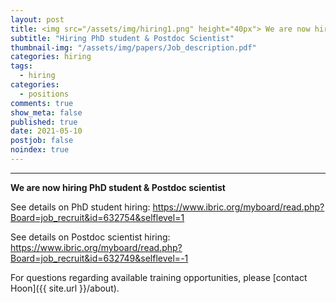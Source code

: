 ```yaml
---
layout: post
title: <img src="/assets/img/hiring1.png" height="40px"> We are now hiring PhD students & Postdoc Scientist !!!
subtitle: "Hiring PhD student & Postdoc Scientist"
thumbnail-img: "/assets/img/papers/Job_description.pdf"
categories: hiring
tags:
  - hiring
categories:
  - positions
comments: true
show_meta: false
published: true
date: 2021-05-10
postjob: false
noindex: true
---
```


<hr>

**We are now hiring PhD student & Postdoc scientist**

See details on PhD student hiring: https://www.ibric.org/myboard/read.php?Board=job_recruit&id=632754&selflevel=1

See details on Postdoc scientist hiring: https://www.ibric.org/myboard/read.php?Board=job_recruit&id=632749&selflevel=-1 


<i class="fa fa-question-circle"></i> For questions regarding available training opportunities, please \[contact Hoon]({{ site.url }}/about).
